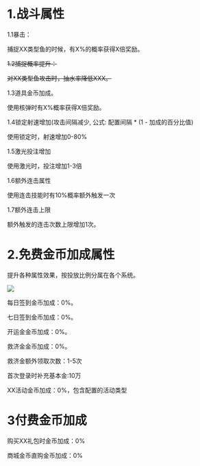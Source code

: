 # 1.战斗属性
1.1暴击：

捕捉XX类型鱼的时候，有X%的概率获得X倍奖励。

~~1.2捕捉概率提升：~~

~~对XX类型鱼攻击时，抽水率降低XXX。~~

1.3道具金币加成。

使用核弹时有X%概率获得X倍奖励。

1.4锁定射速增加(攻击间隔减少, 公式: 配置间隔 * (1 - 加成的百分比值)

使用锁定时，射速增加0-80%

1.5激光投注增加

使用激光时，投注增加1-3倍

1.6额外连击属性

使用连击技能时有10%概率额外触发一次

1.7额外连击上限

额外触发的连击次数上限增加1次。







# 2.免费金币加成属性
提升各种属性效果，按投放比例分属在各个系统。

![](https://cdn.nlark.com/yuque/0/2024/png/43733765/1735373180328-794faaee-0dd0-4d49-bd0e-c0f803428b52.png)

每日签到金币加成：0%。

七日签到金币加成：0%。

开运金金币加成：0%。

救济金金币加成：0%。

救济金额外领取次数：1-5次

首次登录时补充基本金:10万

XX活动金币加成：0%，包含配置的活动类型



# 3付费金币加成
购买XX礼包时金币加成：0%

商城金币直购金币加成：0%













